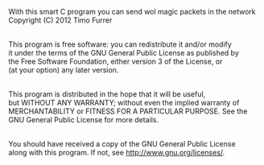 With this smart C program you can send wol magic packets in the network<br />
Copyright (C) 2012 Timo Furrer <br /><br />

This program is free software: you can redistribute it and/or modify <br />
it under the terms of the GNU General Public License as published by <br />
the Free Software Foundation, either version 3 of the License, or <br />
(at your option) any later version. <br /><br />

This program is distributed in the hope that it will be useful, <br />
but WITHOUT ANY WARRANTY; without even the implied warranty of <br />
MERCHANTABILITY or FITNESS FOR A PARTICULAR PURPOSE.  See the <br />
GNU General Public License for more details. <br /><br />

You should have received a copy of the GNU General Public License <br />
along with this program.  If not, see [<http://www.gnu.org/licenses/>](<http://www.gnu.org/licenses/>).
